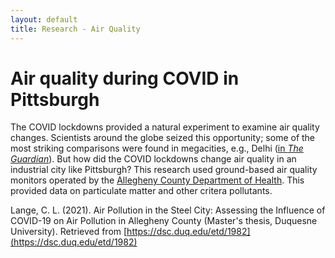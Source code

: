 ```yaml
---
layout: default
title: Research - Air Quality
---
```

# Air quality during COVID in Pittsburgh  

The COVID lockdowns provided a natural experiment to examine air quality changes.  Scientists around the globe seized this opportunity; some of the most striking comparisons were found in megacities, e.g., Delhi ([in *The Guardian*](https://www.theguardian.com/environment/2020/apr/11/positively-alpine-disbelief-air-pollution-falls-lockdown-coronavirus)).  But how did the COVID lockdowns change air quality in an industrial city like Pittsburgh?  This research used ground-based air quality monitors operated by the [Allegheny County Department of Health](https://www.alleghenycounty.us/Health-Department/Programs/Air-Quality/Air-Quality.aspx).  This provided data on particulate matter and other critera pollutants.  

Lange, C. L. (2021). Air Pollution in the Steel City: Assessing the Influence of COVID-19 on Air Pollution in Allegheny County (Master's thesis, Duquesne University). Retrieved from [https://dsc.duq.edu/etd/1982](https://dsc.duq.edu/etd/1982)  
